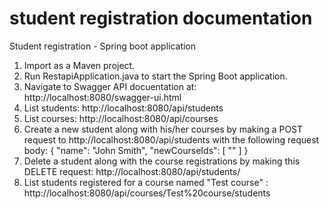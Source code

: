 # student registration documentation
Student registration - Spring boot application

1. Import as a Maven project.
2. Run RestapiApplication.java to start the Spring Boot application.
3. Navigate to Swagger API docuentation at: http://localhost:8080/swagger-ui.html
4. List students: http://localhost:8080/api/students
5. List courses: http://localhost:8080/api/courses
6. Create a new student along with his/her courses by making a POST request to http://localhost:8080/api/students with the following request body:
{
   "name": "John Smith",
  "newCourseIds": [
    "<courseID>"
  ]
}
7. Delete a student along with the course registrations by making this DELETE request: http://localhost:8080/api/students/<studentId> 
4. List students registered for a course named "Test course" : http://localhost:8080/api/courses/Test%20course/students

